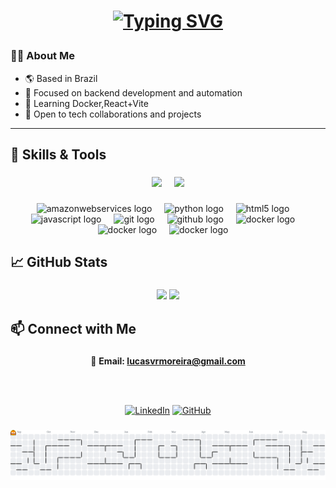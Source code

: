 <h1 align="center">
  
  [![Typing SVG](https://readme-typing-svg.herokuapp.com?font=Bitcount&size=35&pause=1000&width=700&lines=%F0%9F%91%8B+Hi+there%2C+I'm+Lucas+Moreira!+)](https://git.io/typing-svg)
</h1>

### 👨‍💻 About Me

- 🌎 Based in Brazil
- 🧠 Focused on backend development and automation
- 🔧 Learning Docker,React+Vite
- 🤝 Open to tech collaborations and projects
  

---

<h2 align="left">🚀 Skills & Tools</h2>

###

<div align="center">
  <img src="https://img.shields.io/badge/React-61DAFB?style=for-the-badge&logoColor=white" height="35" />
  <img width="12" />
  <img src="https://img.shields.io/badge/Python-3776AB?style=for-the-badge&logoColor=white" height="35" />
</div>

###


<div align="center">
  <img src="https://skillicons.dev/icons?i=aws" height="40" alt="amazonwebservices logo"  />
  <img width="12" />
  <img src="https://skillicons.dev/icons?i=py" height="40" alt="python logo"  />
  <img width="12" />
  <img src="https://skillicons.dev/icons?i=html" height="40" alt="html5 logo"  />
  <img width="12" />
  <img src="https://skillicons.dev/icons?i=js" height="40" alt="javascript logo"  />
  <img width="12" />
  <img src="https://skillicons.dev/icons?i=git" height="40" alt="git logo"  />
  <img width="12" />
  <img src="https://skillicons.dev/icons?i=github" height="40" alt="github logo"  />
  <img width="12" />
  <img src="https://skillicons.dev/icons?i=docker" height="40" alt="docker logo"  />
  <img width="12" />
  <img src="https://skillicons.dev/icons?i=react" height="40" alt="docker logo"  />
  <img width="12" />
  <img src="https://skillicons.dev/icons?i=css" height="40" alt="docker logo"  />
  <img width="12" />
  
</div>

###


<h2 align="left">📈 GitHub Stats</h2>

###

<p align="center">
  <img src="https://github-readme-stats.vercel.app/api?username=lucasvrmoreira&show_icons=true&theme=tokyonight" width="400"/>
  <img src="https://github-readme-stats.vercel.app/api/top-langs/?username=lucasvrmoreira&layout=compact&theme=tokyonight" width="320"/>
</p>

###

<h2 align="left">📫 Connect with Me</h2>

###

<div align="center">

📧 **Email: <a href="mailto:lucasvrmoreira@gmail.com">lucasvrmoreira@gmail.com</a>**

<br><br>

[![LinkedIn](https://img.shields.io/badge/LinkedIn-blue?style=flat&logo=linkedin)](https://www.linkedin.com/in/lucasvrmoreira)
[![GitHub](https://img.shields.io/badge/GitHub-Profile-181717?style=flat&logo=github&logoColor=white)](https://github.com/lucasvrmoreira)

</div>

###

<picture>
  <source media="(prefers-color-scheme: dark)" srcset="https://raw.githubusercontent.com/lucasvrmoreira/lucasvrmoreira/output/pacman-contribution-graph-dark.svg">
  <source media="(prefers-color-scheme: light)" srcset="https://raw.githubusercontent.com/lucasvrmoreira/lucasvrmoreira/output/pacman-contribution-graph.svg">
  <img alt="pacman contribution graph" src="https://raw.githubusercontent.com/lucasvrmoreira/lucasvrmoreira/output/pacman-contribution-graph.svg">
</picture>




